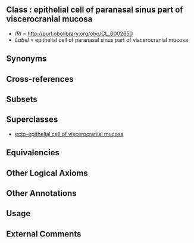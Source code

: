 
## Class : epithelial cell of paranasal sinus part of viscerocranial mucosa

 * *IRI* = http://purl.obolibrary.org/obo/CL_0002650
 * *Label* = epithelial cell of paranasal sinus part of viscerocranial mucosa

## Synonyms


## Cross-references


## Subsets


## Superclasses

 * [ecto-epithelial cell of viscerocranial mucosa](../../CL/83/CL_0002283.md)

## Equivalencies


## Other Logical Axioms


## Other Annotations


## Usage


## External Comments

